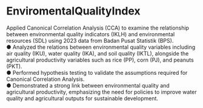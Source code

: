 # EnviromentalQualityIndex
Applied Canonical Correlation Analysis (CCA) to examine the relationship between environmental quality indicators (IKLH) and environmental resources (SDL) using 2023 data from Badan Pusat Statistik (BPS).  
●	Analyzed the relations between environmental quality variables including air quality (IKU), water quality (IKA), and soil quality (IKTL), alongside the agricultural productivity variables such as rice (PP), corn (PJ), and peanuts (PKT).  
●	Performed hypothesis testing to validate the assumptions required for Canonical Correlation Analysis.  
●	Demonstrated a strong link between environmental quality and agricultural productivity, emphasizing the need for policies to improve water quality and agricultural outputs for sustainable development.
